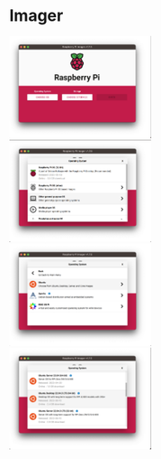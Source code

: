 # Imager


 <img src=images/rpi-imager-01.png width=50% height=50% > <img>
 <img src=images/rpi-imager-02.png width=50% height=50% > <img>
 <img src=images/rpi-imager-03.png width=50% height=50% > <img>
 <img src=images/rpi-imager-04.png width=50% height=50% > <img>
